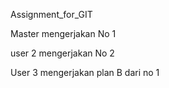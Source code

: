 ﻿Assignment_for_GIT

Master mengerjakan No 1

user 2 mengerjakan No 2

User 3 mengerjakan plan B dari no 1
